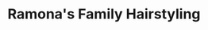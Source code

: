 ---
title: "Ramona's Family Hairstyling"
url: /tyngsboro/ramonas-family-hairstyling/
shop: Friseur
---